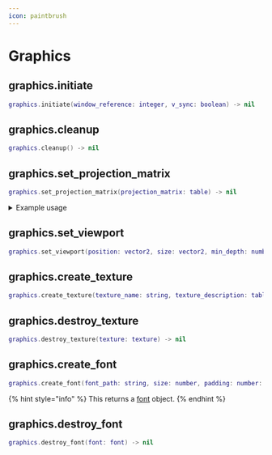 ```yaml
---
icon: paintbrush
---
```


# Graphics

## graphics.initiate

```lua
graphics.initiate(window_reference: integer, v_sync: boolean) -> nil
```

## graphics.cleanup

```lua
graphics.cleanup() -> nil
```

## graphics.set\_projection\_matrix

```lua
graphics.set_projection_matrix(projection_matrix: table) -> nil
```

<details>

<summary>Example usage</summary>

{% code title="SetProjectionMatrix.lua" lineNumbers="true" %}
```lua
local screen_size = win32.get_screen_size( )

local fov = math.rad(60)
local aspect = screen_size.x / screen_size.y
local near, far = 0.1, 100.0
local f = 1.0 / math.tan(fov / 2)

graphics.set_projection_matrix({
    f / aspect, 0,  0,                              0,
    0,          f,  0,                              0,
    0,          0,  far / (far - near),             1,
    0,          0,  (-near * far) / (far - near),   0
})
```
{% endcode %}

</details>

## graphics.set\_viewport

```lua
graphics.set_viewport(position: vector2, size: vector2, min_depth: number, max_depth: number) -> nil
```

## graphics.create\_texture

```lua
graphics.create_texture(texture_name: string, texture_description: table, sub_resource_data: table, shader_resource_view_desc: table) -> nil
```

## graphics.destroy\_texture

```lua
graphics.destroy_texture(texture: texture) -> nil
```

## graphics.create\_font

```lua
graphics.create_font(font_path: string, size: number, padding: number: antialiasing: boolean) -> font
```

{% hint style="info" %}
This returns a [font](../../../data-types/font.md) object.
{% endhint %}

## graphics.destroy\_font

```lua
graphics.destroy_font(font: font) -> nil
```
